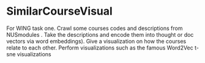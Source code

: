 # SimilarCourseVisual
For WING task one. Crawl some courses codes and descriptions from NUSmodules .  Take the descriptions and encode them into thought or doc vectors via word embeddings).  Give a visualization on how the courses relate to each other.  Perform visualizations such as the famous Word2Vec t-sne visualizations
